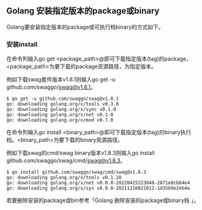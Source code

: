 ## Golang 安装指定版本的package或binary
Golang要安装指定版本的package或可执行档binary的方式如下。
### 安装install
在命令列输入go get <package_path>@<versoin>即可下载指定版本(tag)的package，<package_path>为要下载的package资源路径，<version>为指定版本。

例如下载swag套件版本v1.8.1则输入go get -u github.com/swaggo/swag@v1.8.1。
```
$ go get -u github.com/swaggo/swag@v1.8.1
go: downloading golang.org/x/tools v0.3.0
go: downloading golang.org/x/sync v0.1.0
go: downloading golang.org/x/net v0.2.0
go: downloading golang.org/x/mod v0.7.0

```  
在命令列输入go install <binary_path>@<versoin>即可下载指定版本(tag)的binary执行档。<binary_path>为要下载的binary资源路径。

例如下载swag的cmd/swag binary版本v1.8.3则输入go install github.com/swaggo/swag/cmd/swag@v1.8.3。
```
$ go install github.com/swaggo/swag/cmd/swag@v1.8.3
go: downloading golang.org/x/tools v0.1.10
go: downloading golang.org/x/net v0.0.0-20220425223048-2871e0cb64e4
go: downloading golang.org/x/sys v0.0.0-20211216021012-1d35b9e2eb4e
```
若要删除安装的package或bin参考「Golang 删除安装的package或binary档 」。
